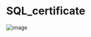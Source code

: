 # SQL_certificate

![image](https://user-images.githubusercontent.com/85709710/180601777-83c9f227-1e49-43a7-bdf8-0cf0a482704a.png)
